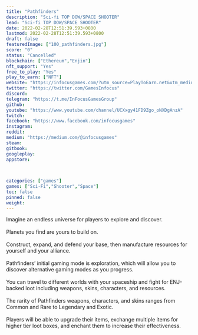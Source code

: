 ```yaml
---
title: "Pathfinders"
description: "Sci-fi TOP DOW/SPACE SHOOTER"
lead: "Sci-fi TOP DOW/SPACE SHOOTER"
date: 2022-02-28T12:51:39.593+0800
lastmod: 2022-02-28T12:51:39.593+0800
draft: false
featuredImage: ["100_pathfinders.jpg"]
score: "0"
status: "Cancelled"
blockchain: ["Ethereum","Enjin"]
nft_support: "Yes"
free_to_play: "Yes"
play_to_earn: ["NFT"]
website: "https://infocusgames.com/?utm_source=PlayToEarn.net&utm_medium=organic&utm_campaign=gamepage"
twitter: "https://twitter.com/GamesInfocus"
discord: 
telegram: "https://t.me/InFocusGamesGroup"
github: 
youtube: "https://www.youtube.com/channel/UCXxgy41FD9Zgo_oNXDgAnzA"
twitch: 
facebook: "https://www.facebook.com/infocusgames"
instagram: 
reddit: 
medium: "https://medium.com/@infocusgames"
steam: 
gitbook: 
googleplay: 
appstore: 

  
    
categories: ["games"]
games: ["Sci-Fi","Shooter","Space"]
toc: false
pinned: false
weight: 
---
```

Imagine an endless universe for players to explore and discover.<br> <br> Planets you find are yours to build on.<br> <br> Construct, expand, and defend your base, then manufacture resources for yourself and your alliance.<br> <br> Pathfinders’ initial gaming mode is exploration, which will allow you to discover alternative gaming modes as you progress.<br> <br> You can travel to different worlds with your spaceship and fight for ENJ-backed loot including weapons, skins, characters, and resources.<br> <br> The rarity of Pathfinders weapons, characters, and skins ranges from Common and Rare to Legendary and Exotic.<br> <br> Players will be able to upgrade their items, exchange multiple items for higher tier loot boxes, and enchant them to increase their effectiveness.
